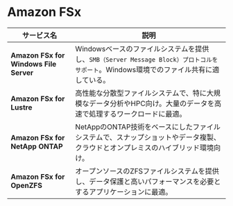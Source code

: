 # Amazon FSx

| サービス名                       | 説明 |
|--------------------------------|-----------------------------------------------------------|
| **Amazon FSx for Windows File Server** | Windowsベースのファイルシステムを提供し、`SMB（Server Message Block）プロトコルをサポート`。Windows環境でのファイル共有に適している。 |
| **Amazon FSx for Lustre**        | 高性能な分散型ファイルシステムで、特に大規模なデータ分析やHPC向け。大量のデータを高速で処理するワークロードに最適。 |
| **Amazon FSx for NetApp ONTAP**  | NetAppのONTAP技術をベースにしたファイルシステムで、スナップショットやデータ複製、クラウドとオンプレミスのハイブリッド環境向け。 |
| **Amazon FSx for OpenZFS**       | オープンソースのZFSファイルシステムを提供し、データ保護と高いパフォーマンスを必要とするアプリケーションに最適。 |

